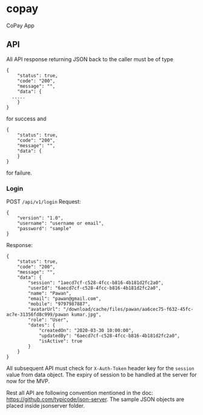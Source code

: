# copay
CoPay App


## API

All API response returning JSON back to the caller must be of type 
```
{
	"status": true,
	"code": "200",
	"message": "",
	"data": {
  .....
	}
}
```
for success and 
```
{
	"status": true,
	"code": "200",
	"message": "",
	"data": {
	}
}
``` 
for failure. 

### Login

POST `/api/v1/login` 
Request:
```
{
	"version": "1.0",
	"username": "username or email",
	"password": "sample"
}
```

Response:
```
{
	"status": true,
	"code": "200",
	"message": "",
	"data": {
		"session": "1aecd7cf-c528-4fcc-b816-4b181d2fc2a0",
		"userId": "6aecd7cf-c528-4fcc-b816-4b181d2fc2a0",
		"name": "Pawan",
		"email": "pawan@gmail.com",
		"mobile": "9797987887",
		"avatarUrl": "/download/cache/files/pawan/aa6cec75-f632-45fc-ac7e-31356fd8c999/pawan kumar.jpg",
		"role": "User",
		"dates": {
			"createdOn": "2020-03-30 10:00:00",
			"updatedBy": "6aecd7cf-c528-4fcc-b816-4b181d2fc2a0",
			"isActive": true
		}
	}
}
```

All subsequent API must check for `X-Auth-Token` header key for the `session` value from data object. 
The expiry of session to be handled at the server for now for the MVP.

Rest all API are following convention mentioned in the doc: https://github.com/typicode/json-server. 
The sample JSON objects are placed inside jsonserver folder. 
